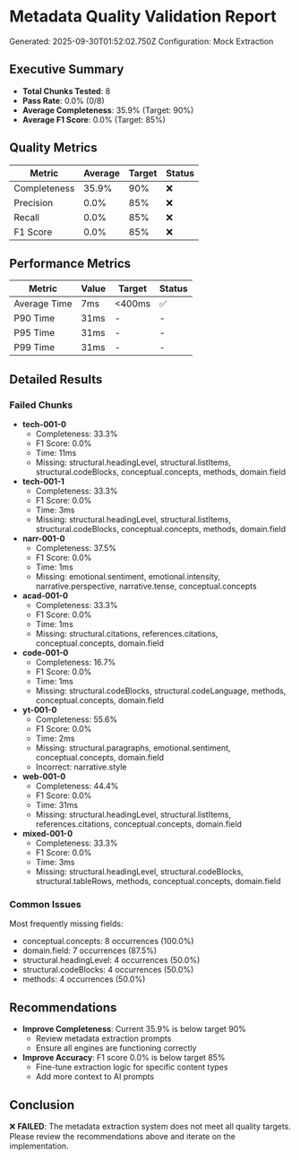 # Metadata Quality Validation Report

Generated: 2025-09-30T01:52:02.750Z
Configuration: Mock Extraction

## Executive Summary

- **Total Chunks Tested**: 8
- **Pass Rate**: 0.0% (0/8)
- **Average Completeness**: 35.9% (Target: 90%)
- **Average F1 Score**: 0.0% (Target: 85%)

## Quality Metrics

| Metric | Average | Target | Status |
|--------|---------|--------|--------|
| Completeness | 35.9% | 90% | ❌ |
| Precision | 0.0% | 85% | ❌ |
| Recall | 0.0% | 85% | ❌ |
| F1 Score | 0.0% | 85% | ❌ |

## Performance Metrics

| Metric | Value | Target | Status |
|--------|-------|--------|--------|
| Average Time | 7ms | <400ms | ✅ |
| P90 Time | 31ms | - | - |
| P95 Time | 31ms | - | - |
| P99 Time | 31ms | - | - |

## Detailed Results

### Failed Chunks

- **tech-001-0**
  - Completeness: 33.3%
  - F1 Score: 0.0%
  - Time: 11ms
  - Missing: structural.headingLevel, structural.listItems, structural.codeBlocks, conceptual.concepts, methods, domain.field
- **tech-001-1**
  - Completeness: 33.3%
  - F1 Score: 0.0%
  - Time: 3ms
  - Missing: structural.headingLevel, structural.listItems, structural.codeBlocks, conceptual.concepts, methods, domain.field
- **narr-001-0**
  - Completeness: 37.5%
  - F1 Score: 0.0%
  - Time: 1ms
  - Missing: emotional.sentiment, emotional.intensity, narrative.perspective, narrative.tense, conceptual.concepts
- **acad-001-0**
  - Completeness: 33.3%
  - F1 Score: 0.0%
  - Time: 1ms
  - Missing: structural.citations, references.citations, conceptual.concepts, domain.field
- **code-001-0**
  - Completeness: 16.7%
  - F1 Score: 0.0%
  - Time: 1ms
  - Missing: structural.codeBlocks, structural.codeLanguage, methods, conceptual.concepts, domain.field
- **yt-001-0**
  - Completeness: 55.6%
  - F1 Score: 0.0%
  - Time: 2ms
  - Missing: structural.paragraphs, emotional.sentiment, conceptual.concepts, domain.field
  - Incorrect: narrative.style
- **web-001-0**
  - Completeness: 44.4%
  - F1 Score: 0.0%
  - Time: 31ms
  - Missing: structural.headingLevel, structural.listItems, references.citations, conceptual.concepts, domain.field
- **mixed-001-0**
  - Completeness: 33.3%
  - F1 Score: 0.0%
  - Time: 3ms
  - Missing: structural.headingLevel, structural.codeBlocks, structural.tableRows, methods, conceptual.concepts, domain.field

### Common Issues

Most frequently missing fields:
- conceptual.concepts: 8 occurrences (100.0%)
- domain.field: 7 occurrences (87.5%)
- structural.headingLevel: 4 occurrences (50.0%)
- structural.codeBlocks: 4 occurrences (50.0%)
- methods: 4 occurrences (50.0%)

## Recommendations

- **Improve Completeness**: Current 35.9% is below target 90%
  - Review metadata extraction prompts
  - Ensure all engines are functioning correctly
- **Improve Accuracy**: F1 score 0.0% is below target 85%
  - Fine-tune extraction logic for specific content types
  - Add more context to AI prompts

## Conclusion

❌ **FAILED**: The metadata extraction system does not meet all quality targets.
Please review the recommendations above and iterate on the implementation.
